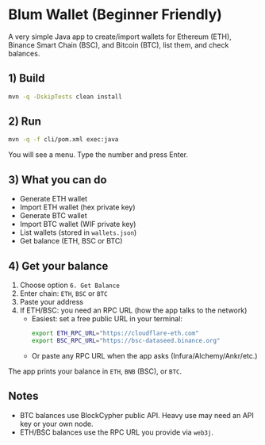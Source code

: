 # Blum Wallet (Beginner Friendly)

A very simple Java app to create/import wallets for Ethereum (ETH), Binance Smart Chain (BSC), and Bitcoin (BTC), list them, and check balances.

## 1) Build

```bash
mvn -q -DskipTests clean install
```

## 2) Run

```bash
mvn -q -f cli/pom.xml exec:java
```

You will see a menu. Type the number and press Enter.

## 3) What you can do
- Generate ETH wallet
- Import ETH wallet (hex private key)
- Generate BTC wallet
- Import BTC wallet (WIF private key)
- List wallets (stored in `wallets.json`)
- Get balance (ETH, BSC or BTC)

## 4) Get your balance
1. Choose option `6. Get Balance`
2. Enter chain: `ETH`, `BSC` or `BTC`
3. Paste your address
4. If ETH/BSC: you need an RPC URL (how the app talks to the network)
   - Easiest: set a free public URL in your terminal:
     ```bash
     export ETH_RPC_URL="https://cloudflare-eth.com"
     export BSC_RPC_URL="https://bsc-dataseed.binance.org"
     ```
   - Or paste any RPC URL when the app asks (Infura/Alchemy/Ankr/etc.)

The app prints your balance in `ETH`, `BNB` (BSC), or `BTC`.

## Notes
- BTC balances use BlockCypher public API. Heavy use may need an API key or your own node.
- ETH/BSC balances use the RPC URL you provide via `web3j`.
